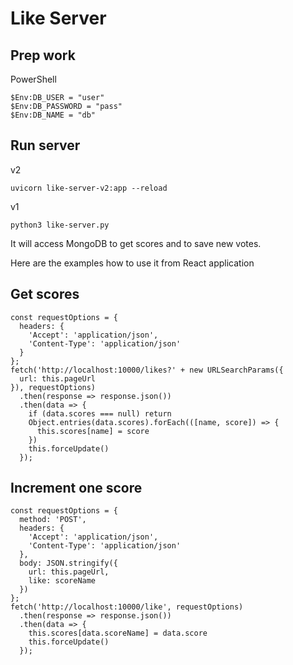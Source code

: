 # Like Server

## Prep work

PowerShell

```
$Env:DB_USER = "user"
$Env:DB_PASSWORD = "pass"
$Env:DB_NAME = "db"
```


## Run server

v2

```
uvicorn like-server-v2:app --reload
```

v1

```
python3 like-server.py
```

It will access MongoDB to get scores and to save new votes.

Here are the examples how to use it from React application

## Get scores

```
const requestOptions = {
  headers: { 
    'Accept': 'application/json',
    'Content-Type': 'application/json'
  }
};
fetch('http://localhost:10000/likes?' + new URLSearchParams({
  url: this.pageUrl
}), requestOptions)
  .then(response => response.json())
  .then(data => {
    if (data.scores === null) return
    Object.entries(data.scores).forEach(([name, score]) => {
      this.scores[name] = score
    })
    this.forceUpdate()
  });
```

## Increment one score

```
const requestOptions = {
  method: 'POST',
  headers: { 
    'Accept': 'application/json',
    'Content-Type': 'application/json'
  },
  body: JSON.stringify({
    url: this.pageUrl,
    like: scoreName
  })
};
fetch('http://localhost:10000/like', requestOptions)
  .then(response => response.json())
  .then(data => {
    this.scores[data.scoreName] = data.score
    this.forceUpdate()
  });
```